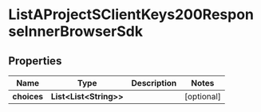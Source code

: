 

# ListAProjectSClientKeys200ResponseInnerBrowserSdk


## Properties

| Name | Type | Description | Notes |
|------------ | ------------- | ------------- | -------------|
|**choices** | **List&lt;List&lt;String&gt;&gt;** |  |  [optional] |



